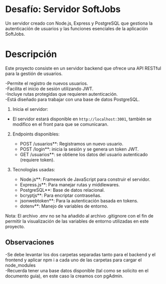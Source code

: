 # Desafío: Servidor SoftJobs
Un servidor creado con Node.js, Express y PostgreSQL que gestiona la autenticación de usuarios y las funciones esenciales de la aplicación SoftJobs.<br>
# Descripción
Este proyecto consiste en un servidor backend que ofrece una API RESTful para la gestión de usuarios.<br>

-Permite el registro de nuevos usuarios.<br>
-Facilita el inicio de sesión utilizando JWT.<br>
-Incluye rutas protegidas que requieren autenticación.<br>
-Está diseñado para trabajar con una base de datos PostgreSQL.<br>


1. Inicia el servidor:<br>

- El servidor estará disponible en `http://localhost:3001`, también se modifico en el front para que se comunicaran.<br>

2. Endpoints disponibles:<br>
    - POST /usuarios**: Registramos un nuevo usuario.<br>
    - POST /login**: inicia la sesión y se genera un token JWT.<br>
    - GET /usuarios**: se obtiene los datos del usuario autenticado (requiere token).<br>

3. Tecnologías usadas:<br>

    - Node.js**: Framework de JavaScript para construir el servidor.<br>
    - Express.js**: Para manejar rutas y middlewares.<br>
    - PostgreSQL**: Base de datos relacional.<br>
    - bcryptjs**: Para encriptar contraseñas.<br>
    - jsonwebtoken**: Para la autenticación basada en tokens.<br>
    - dotenv**: Manejo de variables de entorno.<br>



Nota: El archivo .env no se ha añadido al archivo .gitignore con el fin de permitir la visualización de las variables de entorno utilizadas en este proyecto.<br>

## Observaciones

-Se debe levantar los dos carpetas separadas tanto para el backend y el frontend y aplicar npm i a cada uno de las carpetas para cargar el node_modules<br>
-Recuerda tener una base datos disponible (tal como se solicito en el documento guía), en este caso la creamos con pgAdmin.

